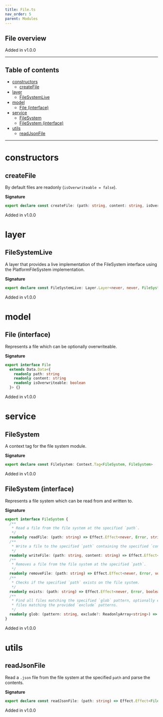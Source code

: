 ```yaml
---
title: File.ts
nav_order: 5
parent: Modules
---
```


## File overview

Added in v1.0.0

---

<h2 class="text-delta">Table of contents</h2>

- [constructors](#constructors)
  - [createFile](#createfile)
- [layer](#layer)
  - [FileSystemLive](#filesystemlive)
- [model](#model)
  - [File (interface)](#file-interface)
- [service](#service)
  - [FileSystem](#filesystem)
  - [FileSystem (interface)](#filesystem-interface)
- [utils](#utils)
  - [readJsonFile](#readjsonfile)

---

# constructors

## createFile

By default files are readonly (`isOverwriteable = false`).

**Signature**

```ts
export declare const createFile: (path: string, content: string, isOverwriteable?: boolean) => File
```

Added in v1.0.0

# layer

## FileSystemLive

A layer that provides a live implementation of the FileSystem interface using the PlatformFileSystem implementation.

**Signature**

```ts
export declare const FileSystemLive: Layer.Layer<never, never, FileSystem>
```

Added in v1.0.0

# model

## File (interface)

Represents a file which can be optionally overwriteable.

**Signature**

```ts
export interface File
  extends Data.Data<{
    readonly path: string
    readonly content: string
    readonly isOverwriteable: boolean
  }> {}
```

Added in v1.0.0

# service

## FileSystem

A context tag for the file system module.

**Signature**

```ts
export declare const FileSystem: Context.Tag<FileSystem, FileSystem>
```

Added in v1.0.0

## FileSystem (interface)

Represents a file system which can be read from and written to.

**Signature**

```ts
export interface FileSystem {
  /**
   * Read a file from the file system at the specified `path`.
   */
  readonly readFile: (path: string) => Effect.Effect<never, Error, string>
  /**
   * Write a file to the specified `path` containing the specified `content`.
   */
  readonly writeFile: (path: string, content: string) => Effect.Effect<never, Error, void>
  /**
   * Removes a file from the file system at the specified `path`.
   */
  readonly removeFile: (path: string) => Effect.Effect<never, Error, void>
  /**
   * Checks if the specified `path` exists on the file system.
   */
  readonly exists: (path: string) => Effect.Effect<never, Error, boolean>
  /**
   * Find all files matching the specified `glob` pattern, optionally excluding
   * files matching the provided `exclude` patterns.
   */
  readonly glob: (pattern: string, exclude?: ReadonlyArray<string>) => Effect.Effect<never, Error, Array<string>>
}
```

Added in v1.0.0

# utils

## readJsonFile

Read a `.json` file from the file system at the specified `path` and parse
the contents.

**Signature**

```ts
export declare const readJsonFile: (path: string) => Effect.Effect<FileSystem, Error, unknown>
```

Added in v1.0.0
